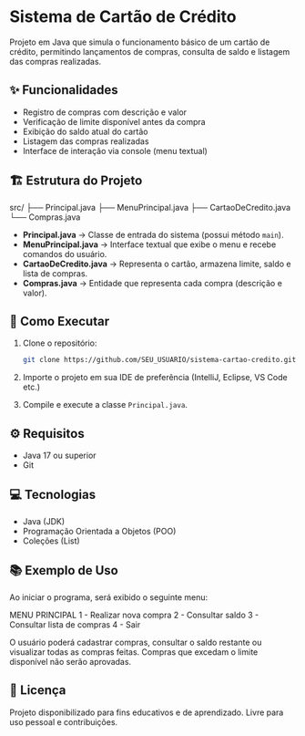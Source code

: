 


# Sistema de Cartão de Crédito

Projeto em Java que simula o funcionamento básico de um cartão de crédito, permitindo lançamentos de compras, consulta de saldo e listagem das compras realizadas.



## ✨ Funcionalidades

- Registro de compras com descrição e valor
- Verificação de limite disponível antes da compra
- Exibição do saldo atual do cartão
- Listagem das compras realizadas
- Interface de interação via console (menu textual)



## 🏗️ Estrutura do Projeto



src/
├── Principal.java
├── MenuPrincipal.java
├── CartaoDeCredito.java
└── Compras.java



- **Principal.java** → Classe de entrada do sistema (possui método `main`).
- **MenuPrincipal.java** → Interface textual que exibe o menu e recebe comandos do usuário.
- **CartaoDeCredito.java** → Representa o cartão, armazena limite, saldo e lista de compras.
- **Compras.java** → Entidade que representa cada compra (descrição e valor).



## 🚀 Como Executar

1. Clone o repositório:
    ```bash
    git clone https://github.com/SEU_USUARIO/sistema-cartao-credito.git
    ```

2. Importe o projeto em sua IDE de preferência (IntelliJ, Eclipse, VS Code etc.)

3. Compile e execute a classe `Principal.java`.



## ⚙️ Requisitos

- Java 17 ou superior
- Git



## 💻 Tecnologias

- Java (JDK)
- Programação Orientada a Objetos (POO)
- Coleções (List)



## 📚 Exemplo de Uso

Ao iniciar o programa, será exibido o seguinte menu:



MENU PRINCIPAL
1 - Realizar nova compra
2 - Consultar saldo
3 - Consultar lista de compras
4 - Sair



O usuário poderá cadastrar compras, consultar o saldo restante ou visualizar todas as compras feitas. Compras que excedam o limite disponível não serão aprovadas.



## 📝 Licença

Projeto disponibilizado para fins educativos e de aprendizado. Livre para uso pessoal e contribuições.



